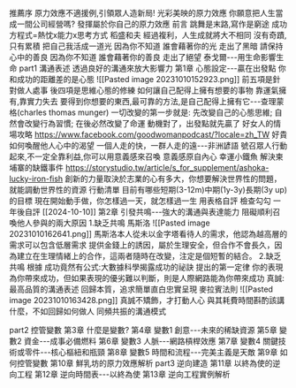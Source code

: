 推薦序
	原力效應不適援例,引領眾人造新局!
	光彩美映的原力效應
	你願意把人生當成一間公司經營嗎?
	發揮屬於你自己的原力效應
前言
	跳舞是末路,寫作是窮途
		成功方程式=熱忱x能力x思考方式
			稻盛和夫
			經過複利，人生成就將大不相同
	沒有奇蹟,只有累積
		把自己我活成一道光
		因為你不知道
		誰會藉著你的光
		走出了黑暗
		請保持心中的善良
		因為你不知道
		誰會藉著你的善良
		走出了絕望
			泰戈爾---用生命影響生命
part1 溝通表述
		透過良好的溝通來放大影響力
	第1章 心態設定---贏在出發點
		你和成功的距離差的是心態
			![[Pasted image 20231010152923.png]]
			前五項是針對做人處事
			後四項是思維心態的修練
		如何讓自己配得上擁有想要的事物
			靠運氣擁有,靠實力失去
				要得到你想要的東西,最可靠的方法,是自己配得上擁有它---查理蒙格(charles thomas munger)
		一切改變的第一步就是:
			先改變自己的心態思維;
			自然會改變行為習慣;
			在後必然改變了命運
		動機對了，出發點就先贏了
			好女人的情場攻略
				https://www.facebook.com/goodwomanpodcast/?locale=zh_TW
				好貴
		如何喚醒他人心中的渴望
			一個人走的快，一群人走的遠---非洲諺語
			號召眾人行動起來,不一定全靠利益,你可以用意義感來召喚
			意義感原自內心
			幸運小鐵魚
				解決柬埔寨的缺鐵事件
				https://storystudio.tw/article/s_for_supplement/ashoka-lucky-iron-fish
				創新的力量取決於志業的心有多大，你想要解決世界性的問題，就能調動世界性的資源
		行動清單
		目前有哪些短期(3-12m)中期(1y-3y)長期(3y up)的目標
		現在開始動手做，你怎樣過一天，就怎樣過一生
		用表格自評
		檢查勾勾
		一年後自評 [[2024-10-10]]
	第2章 引發共鳴---強大的溝通與表達能力
		阻礙順利召喚他人參與的兩大原因
			1.缺乏共鳴
				馬斯洛
					![[Pasted image 20231010162641.png]]
				馬斯洛本人從未以金字塔看待人的需求，他認為越高層的需求可以包含低層需求
				提供金錢上的誘因，屬於生理安全，但合作不會長久，因為建立在生理情緒上的合作，這兩者隨時在改變，注定是個短暫的結合。
			2.缺乏共鳴
				根據 成功竟然有公式:大數據科學揭露成功的祕訣 提出的第一定律
					你的表現為你帶來成功，但如果表現的優劣難以判斷，則是人際網路能為你帶來成功
		真誠:最高品質的溝通表述
			回歸本質，追求簡單直白忠實呈現
				麥拉賓法則
				![[Pasted image 20231010163428.png]]
		真誠不矯飾，才打動人心
			與其耗費時間斟酌該講什麼，不如回歸如何做人
		同頻共振的溝通模式
				
part2 控管變數
	第3章 什麼是變數?
	第4章 變數1 創意---未來的稀缺資源
	第5章 變數2 資金---成事必備燃料
	第6章 變數3 人脈---網路槓桿效應
	第7章 變數4 關鍵技術或零件---核心樞紐和瓶頸
	第8章 變數5 時間和流程---完美主義是天敵
	第9章 如何控管變數
	第10章 鮮乳坊的原力效應解析
part3 逆向建造
	第11章 以終為使的逆向工程
	第12章 逆向時間表---以終為使
	第13章 逆向工程實例解析
